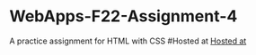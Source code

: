 # WebApps-F22-Assignment-4
A practice assignment for HTML with CSS
#Hosted at
[Hosted at](https://44-563-web-apps-f22.github.io/44563-webapps-assignment-4-Nikithavedanth/)